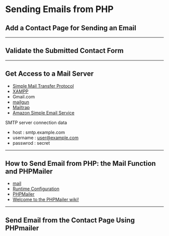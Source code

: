 # Sending Emails from PHP

## Add a Contact Page for Sending an Email

---

## Validate the Submitted Contact Form

---

## Get Access to a Mail Server

- [Simple Mail Transfer Protocol](https://en.wikipedia.org/wiki/Simple_Mail_Transfer_Protocol)
- [XAMPP](https://www.apachefriends.org/download.html)
- Gmail.com
- [mailgun](https://www.mailgun.com/)
- [Mailtrap](https://mailtrap.io/)
- [Amazon Simple Email Service](https://aws.amazon.com/ses/)

SMTP server connection data

- host      :   smtp.example.com
- username  :   user@example.com
- passwrod  :   secret

---

## How to Send Email from PHP: the Mail Function and PHPMailer

- [mail](https://www.php.net/manual/en/function.mail.php)
- [Runtime Configuration](https://www.php.net/manual/en/mail.configuration.php)
- [PHPMailer](https://github.com/PHPMailer/PHPMailer)
- [Welcome to the PHPMailer wiki!](https://github.com/PHPMailer/PHPMailer/wiki)

---

## Send Email from the Contact Page Using PHPmailer